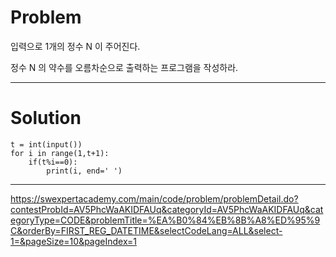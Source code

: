 # Problem

입력으로 1개의 정수 N 이 주어진다.

정수 N 의 약수를 오름차순으로 출력하는 프로그램을 작성하라.

-------------------

# Solution

```
t = int(input())
for i in range(1,t+1):
    if(t%i==0):
        print(i, end=' ')
```

-----------------------

https://swexpertacademy.com/main/code/problem/problemDetail.do?contestProbId=AV5PhcWaAKIDFAUq&categoryId=AV5PhcWaAKIDFAUq&categoryType=CODE&problemTitle=%EA%B0%84%EB%8B%A8%ED%95%9C&orderBy=FIRST_REG_DATETIME&selectCodeLang=ALL&select-1=&pageSize=10&pageIndex=1
